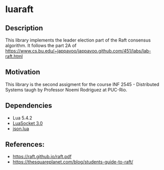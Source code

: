 # luaraft

## Description
This library implements the leader election part of the Raft consensus algorithm. It follows the part 2A of https://www.cs.bu.edu/~jappavoo/jappavoo.github.com/451/labs/lab-raft.html

## Motivation
This library is the second assigment for the course INF 2545 - Distributed Systems taugh by Professor Noemi Rodriguez at PUC-Rio.

## Dependencies
* Lua 5.4.2
* [LuaSocket 3.0](https://luarocks.org/modules/luasocket/luasocket)
* [json.lua](https://github.com/rxi/json.lua/)

## References:
* https://raft.github.io/raft.pdf
* https://thesquareplanet.com/blog/students-guide-to-raft/